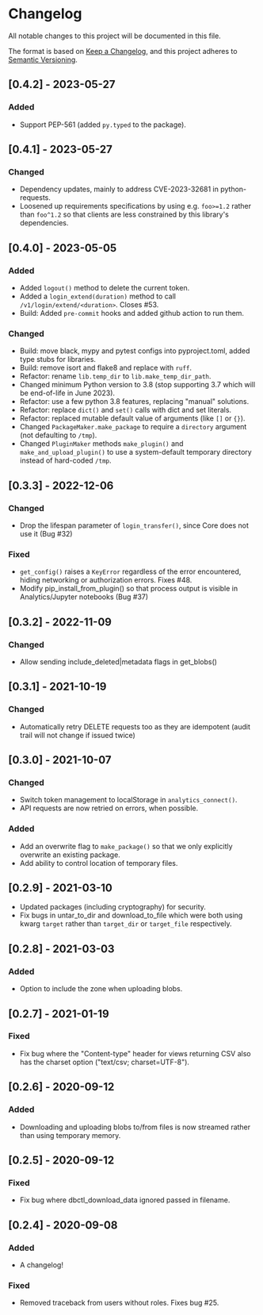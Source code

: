 # Changelog

All notable changes to this project will be documented in this file.

The format is based on [Keep a Changelog](https://keepachangelog.com/en/1.0.0/),
and this project adheres to [Semantic Versioning](https://semver.org/spec/v2.0.0.html).

## [0.4.2] - 2023-05-27

### Added

- Support PEP-561 (added `py.typed` to the package).

## [0.4.1] - 2023-05-27

### Changed

- Dependency updates, mainly to address CVE-2023-32681 in python-requests.
- Loosened up requirements specifications by using e.g. `foo>=1.2` rather than
  `foo^1.2` so that clients are less constrained by this library's dependencies.

## [0.4.0] - 2023-05-05

### Added

- Added `logout()` method to delete the current token.
- Added a `login_extend(duration)` method to call `/v1/login/extend/<duration>`. Closes
  #53.
- Build: Added `pre-commit` hooks and added github action to run them.
  
### Changed

- Build: move black, mypy and pytest configs into pyproject.toml, added type stubs for
  libraries.
- Build: remove isort and flake8 and replace with `ruff`.
- Refactor: rename `lib.temp_dir` to `lib.make_temp_dir_path`.
- Changed minimum Python version to 3.8 (stop supporting 3.7 which will be end-of-life
  in June 2023).
- Refactor: use a few python 3.8 features, replacing "manual" solutions.
- Refactor: replace `dict()` and `set()` calls with dict and set literals.
- Refactor: replaced mutable default value of arguments (like `[]` or `{}`).
- Changed `PackageMaker.make_package` to require a `directory` argument (not defaulting
  to `/tmp`).
- Changed `PluginMaker` methods `make_plugin()` and `make_and_upload_plugin()` to use a
  system-default temporary directory instead of hard-coded `/tmp`.

## [0.3.3] - 2022-12-06

### Changed

- Drop the lifespan parameter of `login_transfer()`, since Core does not
  use it (Bug #32)

### Fixed

- `get_config()` raises a `KeyError` regardless of the error encountered, hiding
  networking or authorization errors. Fixes #48.
- Modify pip_install_from_plugin() so that process output is visible in
  Analytics/Jupyter notebooks (Bug #37)


## [0.3.2] - 2022-11-09

### Changed

- Allow sending include_deleted|metadata flags in get_blobs()


## [0.3.1] - 2021-10-19

### Changed

- Automatically retry DELETE requests too as they are idempotent (audit trail will not
  change if issued twice)


## [0.3.0] - 2021-10-07

### Changed

- Switch token management to localStorage in `analytics_connect()`.
- API requests are now retried on errors, when possible.

### Added

- Add an overwrite flag to `make_package()` so that we only explicitly overwrite an
  existing package.
- Add ability to control location of temporary files.


## [0.2.9] - 2021-03-10

- Updated packages (including cryptography) for security.
- Fix bugs in untar_to_dir and download_to_file which were both using kwarg `target`
  rather than `target_dir` or `target_file` respectively.


## [0.2.8] - 2021-03-03

### Added

- Option to include the zone when uploading blobs.


## [0.2.7] - 2021-01-19

### Fixed

- Fix bug where the "Content-type" header for views returning CSV also has the charset
  option ("text/csv; charset=UTF-8").


## [0.2.6] - 2020-09-12

### Added

- Downloading and uploading blobs to/from files is now streamed rather than using
  temporary memory.


## [0.2.5] - 2020-09-12

### Fixed

- Fix bug where dbctl_download_data ignored passed in filename.


## [0.2.4] - 2020-09-08

### Added

- A changelog!

### Fixed

- Removed traceback from users without roles. Fixes bug #25.

